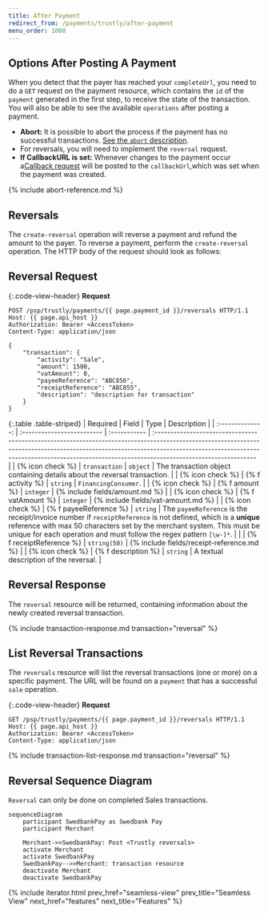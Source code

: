 ```yaml
---
title: After Payment
redirect_from: /payments/trustly/after-payment
menu_order: 1000
---
```


## Options After Posting A Payment

When you detect that the payer has reached your `completeUrl`, you need to do a
`GET` request on the payment resource, which contains the `id` of the `payment`
generated in the first step, to receive the state of the transaction. You will
also be able to see the available `operations` after posting a payment.

*   **Abort:** It is possible to abort the process if the payment has no
  successful transactions. [See the `abort` description](#abort).
*   For reversals, you will need to implement the `reversal` request.
*   **If CallbackURL is set:** Whenever changes to the payment occur a[Callback
  request][callback-request] will be posted to the `callbackUrl`,which was set
  when the payment was created.

{% include abort-reference.md %}

## Reversals

The `create-reversal` operation will reverse a payment and
refund the amount to the payer. To reverse a payment, perform the
`create-reversal` operation. The HTTP body of the request should look as
follows:

## Reversal Request

{:.code-view-header}
**Request**

```http
POST /psp/trustly/payments/{{ page.payment_id }}/reversals HTTP/1.1
Host: {{ page.api_host }}
Authorization: Bearer <AccessToken>
Content-Type: application/json

{
    "transaction": {
        "activity": "Sale",
        "amount": 1500,
        "vatAmount": 0,
        "payeeReference": "ABC856",
        "receiptReference": "ABC855",
        "description": "description for transaction"
    }
}
```

{:.table .table-striped}
|     Required     | Field                      | Type         | Description                                                                                                                                                                                                                                                                |
| :--------------: | :------------------------- | :----------- | :------------------------------------------------------------------------------------------------------------------------------------------------------------------------------------------------------------------------------------------------------------------------- |
| {% icon check %}︎ | `transaction`              | `object`     | The transaction object containing details about the reversal transaction.                                                                                                                                                                                                  |
| {% icon check %}︎ | {% f activity %}         | `string`     | `FinancingConsumer`.                                                                                                                                                                                                                                                       |
| {% icon check %}︎ | {% f amount %}           | `integer`    | {% include fields/amount.md %}                                                                                                                                                                                                                                  |
| {% icon check %}︎ | {% f vatAmount %}        | `integer`    | {% include fields/vat-amount.md %}                                                                                                                                                                                                                               |
| {% icon check %}︎ | {% f payeeReference %}   | `string` | The `payeeReference` is the receipt/invoice number if `receiptReference` is not defined, which is a **unique** reference with max 50 characters set by the merchant system. This must be unique for each operation and must follow the regex pattern `[\w-]*`. |
|                  | {% f receiptReference %} | `string(50)` | {% include fields/receipt-reference.md %}                                                                                                                                                       |
| {% icon check %}︎ | {% f description %}      | `string`     | A textual description of the reversal.                                                                                                                                                                                                                                     |

## Reversal Response

The `reversal` resource will be returned, containing information about the newly created reversal transaction.

{% include transaction-response.md transaction="reversal" %}

## List Reversal Transactions

The `reversals` resource will list the reversal transactions
(one or more) on a specific payment. The URL will be found on a `payment` that has a
successful `sale` operation.

{:.code-view-header}
**Request**

```http
GET /psp/trustly/payments/{{ page.payment_id }}/reversals HTTP/1.1
Host: {{ page.api_host }}
Authorization: Bearer <AccessToken>
Content-Type: application/json
```

{% include transaction-list-response.md transaction="reversal" %}

## Reversal Sequence Diagram

`Reversal` can only be done on completed Sales transactions.

```mermaid
sequenceDiagram
    participant SwedbankPay as Swedbank Pay
    participant Merchant

    Merchant->>SwedbankPay: Post <Trustly reversals>
    activate Merchant
    activate SwedbankPay
    SwedbankPay-->>Merchant: transaction resource
    deactivate Merchant
    deactivate SwedbankPay
```

{% include iterator.html prev_href="seamless-view" prev_title="Seamless View"
next_href="features" next_title="Features" %}

[callback-request]: /old-implementations/payment-instruments-v1/trustly/features/core/callback

